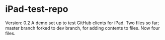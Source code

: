 # iPad-test-repo
Version: 0.2
A demo set up to test GitHub clients for iPad.
Two files so far; master branch forked to dev branch, for adding contents to files.
Now four files.